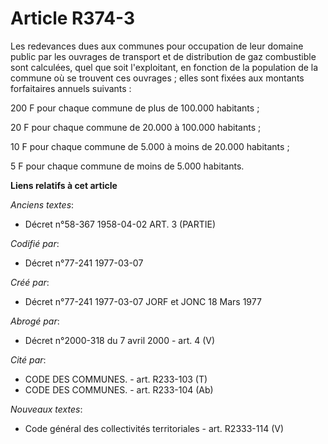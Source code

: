 # Article R374-3

Les redevances dues aux communes pour occupation de leur domaine public par les ouvrages de transport et de distribution de
gaz combustible sont calculées, quel que soit l'exploitant, en fonction de la population de la commune où se trouvent ces
ouvrages ; elles sont fixées aux montants forfaitaires annuels suivants : 

200 F pour chaque commune de plus de 100.000 habitants ; 

20 F pour chaque commune de 20.000 à 100.000 habitants ; 

10 F pour chaque commune de 5.000 à moins de 20.000 habitants ; 

5 F pour chaque commune de moins de 5.000 habitants.

**Liens relatifs à cet article**

_Anciens textes_:

  - Décret n°58-367 1958-04-02 ART. 3 (PARTIE)

_Codifié par_:

  - Décret n°77-241 1977-03-07

_Créé par_:

  - Décret n°77-241 1977-03-07 JORF et JONC 18 Mars 1977

_Abrogé par_:

  - Décret n°2000-318 du 7 avril 2000 - art. 4 (V)

_Cité par_:

  - CODE DES COMMUNES. - art. R233-103 (T)
  - CODE DES COMMUNES. - art. R233-104 (Ab)

_Nouveaux textes_:

  - Code général des collectivités territoriales - art. R2333-114 (V)
